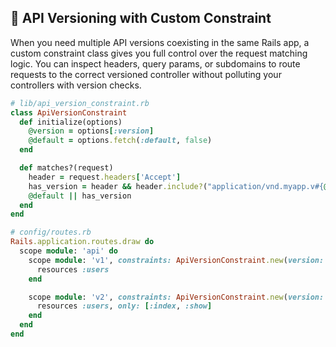 ## 🚀 API Versioning with Custom Constraint

When you need multiple API versions coexisting in the same Rails app, a custom constraint class gives you full control over the request matching logic. You can inspect headers, query params, or subdomains to route requests to the correct versioned controller without polluting your controllers with version checks.

```ruby
# lib/api_version_constraint.rb
class ApiVersionConstraint
  def initialize(options)
    @version = options[:version]
    @default = options.fetch(:default, false)
  end

  def matches?(request)
    header = request.headers['Accept']
    has_version = header && header.include?("application/vnd.myapp.v#{@version}+json")
    @default || has_version
  end
end

# config/routes.rb
Rails.application.routes.draw do
  scope module: 'api' do
    scope module: 'v1', constraints: ApiVersionConstraint.new(version: 1, default: true) do
      resources :users
    end

    scope module: 'v2', constraints: ApiVersionConstraint.new(version: 2) do
      resources :users, only: [:index, :show]
    end
  end
end
```